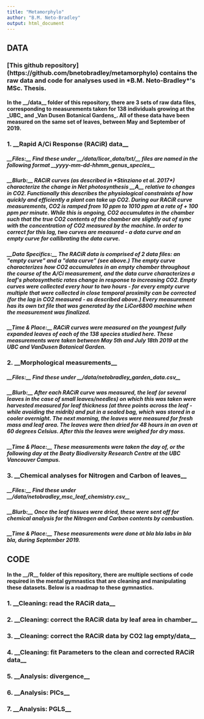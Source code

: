 ```yaml
---
title: "Metamorphylo"
author: "B.M. Neto-Bradley"
output: html_document
---
```

<h2> DATA </h2>
<h3>[This github repository](https://github.com/bnetobradley/metamorphylo) contains the raw data and code for analyses used in *B.M. Neto-Bradley*'s MSc. Thesis.</h3>

<h4> In the __/data__ folder of this repository, there are 3 sets of raw data files, corresponding to measurements taken for 138 individuals growing at the _UBC_ and _Van Dusen Botanical Gardens_. All of these data have been measured on the same set of leaves, between May and September of 2019.</h4>
<h3>1. __Rapid A/Ci Response (RACiR) data__</h3>

<h5> __Files:__ 
Find these under __/data/licor_data/txt/__ files are named in the following format  __yyyy-mm-dd-hhmm_genus_species__ </h5>

<h5> __Blurb:__  RACiR curves (as described in *Stinziano et al. 2017*) characterize the change in Net photosynthesis __A__ relative to changes in CO2. Functionally this describes the physiological constraints of how quickly and efficiently a plant can take up CO2. During our RACiR curve measurements, CO2 is ramped from 10 ppm to 1010 ppm at a rate of + 100 ppm per minute. While this is ongoing, CO2 accumulates in the chamber such that the true CO2 contents of the chamber are slightly out of sync with the concentration of CO2 measured by the machine. In order to correct for this lag, two curves are measured - a data curve and an empty curve for callibrating the data curve. </h5>

<h5> __Data Specifics:__ 
The RACiR data is comprised of 2 data files: an "empty curve" and a "data curve" (see above.) The empty curve characterizes how CO2 accumulates in an empty chamber throughout the course of the A/Ci measurement, and the data curve characterizes a leaf's photosynthetic rates change in response to increasing CO2. Empty curves were collected every hour to two hours - for every empty curve multiple that were collected in close temporal proximity can be corrected (for the lag in CO2 measured - as described above.) Every measurement has its own txt file that was generated by the LiCor6800 machine when the measurement was finalized. </h5>

<h5> __Time & Place:__
RACiR curves were measured on the youngest fully expanded leaves of each of the 138 species studied here. These measurements were taken between May 5th and July 18th 2019 at the UBC and VanDusen Botanical Garden. </h5>

<h3>2. __Morphological measurements__ </h3>

<h5> __Files:__ 
Find these under __/data/netobradley_garden_data.csv__ </h5>

<h5> __Blurb:__ 
After each RACiR curve was measured, the leaf (or several leaves in the case of small leaves/needles) on which this was taken were harvested measured for leaf thickness (at three points across the leaf - while avoiding the midrib) and put in a sealed bag, which was stored in a cooler overnight. The next morning, the leaves were measured for fresh mass and leaf area. The leaves were then dried for 48 hours in an oven at 60 degrees Celsius. After this the leaves were weighed for dry mass.</h5>

<h5> __Time & Place:__ 
These measurements were taken the day of, or the following day at the Beaty Biodiversity Research Centre at the UBC Vancouver Campus. </h5>

<h3>3. __Chemical analyses for Nitrogen and Carbon of leaves__ </h3>

<h5> __Files:__ 
Find these under __/data/netobradley_msc_leaf_chemistry.csv__ </h5>

<h5> __Blurb:__ 
Once the leaf tissues were dried, these were sent off for chemical analysis for the Nitrogen and Carbon contents by combustion.
</h5>

<h5> __Time & Place:__ 
These measurements were done at bla bla labs in bla bla, during September 2019. </h5>

<h2> CODE </h2>
<h4> In the __/R__ folder of this repository, there are multiple sections of code required in the mental gymnastics that are cleaning and manipulating these datasets. Below is a roadmap to these gymnastics. </h4>

<h3>1. __Cleaning: read the RACiR data__ </h3>
<h3>2. __Cleaning: correct the RACiR data by leaf area in chamber__</h3>
<h3>3. __Cleaning: correct the RACiR data by CO2 lag empty/data__ </h3>
<h3>4. __Cleaning: fit Parameters to the clean and corrected RACiR data__ </h3>
<h3>5. __Analysis: divergence__ </h3>
<h3>6. __Analysis: PICs__ </h3>
<h3>7. __Analysis: PGLS__ </h3>

